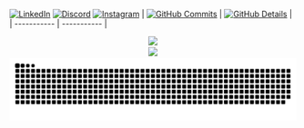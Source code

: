 [![LinkedIn](https://img.shields.io/badge/LinkedIn-0077B5?style=for-the-badge&logo=linkedin&logoColor=white)](https://www.linkedin.com/in/vitor-scallen-560b21172/)
[![Discord](https://img.shields.io/badge/Discord-7289DA?style=for-the-badge&logo=discord&logoColor=white)](https://discord.com/users/vitorscallen)
[![Instagram](https://img.shields.io/badge/Instagram-E4405F?style=for-the-badge&logo=instagram&logoColor=white)](https://www.instagram.com/vitorscallen_/)
  | [![GitHub Commits](http://github-profile-summary-cards.vercel.app/api/cards/productive-time?username=vitorscallen&theme=dracula&utcOffset=-3)](https://github.com/vn7n24fzkq/github-profile-summary-cards) | [![GitHub Details](http://github-profile-summary-cards.vercel.app/api/cards/profile-details?username=vitorscallen&theme=dracula)](https://github.com/vn7n24fzkq/github-profile-summary-cards) |  
 | ----------- | ----------- |

  </div>
  <div align="center" >
<a href="https://skillicons.dev"   >
  <img src="https://skillicons.dev/icons?i=git,vscode,visualstudio,eclipse,idea,cs,dotnet,java,spring,javascript,typescript,html,css,react,angular,nodejs,github,postman,vite,bootstrap,mongodb,postgres,mysql" />
</a>
  <br />
      <div align="center" >
     <img src="https://github-profile-trophy.vercel.app/?username=vitorscallen&row=1&column=6&theme=dracula&margin-w=15&margin-h=15"/>
  </div>
  </div>  
<picture>
  <source media="(prefers-color-scheme: dark)" srcset="https://raw.githubusercontent.com/vitorscallen/vitorscallen/output/github-contribution-grid-snake-dark.svg">
  <source media="(prefers-color-scheme: light)" srcset="https://raw.githubusercontent.com/vitorscallen/vitorscallen/output/github-contribution-grid-snake.svg">
  <img alt="github contribution grid snake animation" src="https://raw.githubusercontent.com/vitorscallen/vitorscallen/output/github-contribution-grid-snake.svg">
</picture>
